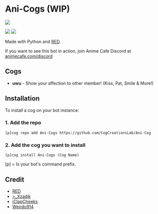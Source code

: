 # Ani-Cogs (WIP)
<img src="https://i.imgur.com/ZwooT1h.png">

[<img       src="https://discordapp.com/api/guilds/374596069989810176/widget.png?style=shield">](http://discord.gg/7R7d3bA) [<img       src="https://img.shields.io/badge/discord-py-blue.svg">](https://github.com/Rapptz/discord.py)

Made with Python and [RED](https://github.com/Cog-Creators/Red-DiscordBot).

If you want to see this bot in action, join Anime Cafe Discord at [animecafe.com/discord](http://discord.gg/7R7d3bA)


## Cogs


 * **uwu** - Show your affection to other member! (Kiss, Pat, Smile & More!)


## Installation

To install a cog on your bot instance:

### 1. Add the repo

`[p]cog repo add Ani-Cogs https://github.com/CogCreationsLab/Ani-Cog`

### 2. Add the cog you want to install

`[p]cog install Ani-Cogs (Cog Name)`

[p] = Is your bot's command prefix.


## Credit

* [RED](https://github.com/Cog-Creators/Red-DiscordBot)
* [>_Xzadik](https://github.com/XzadikApple)
* [iClapCheeks](https://github.com/iclapcheeks)
* [Weirdo914](https://github.com/Weirdo914)
